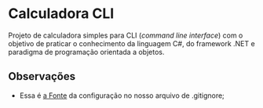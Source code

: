 # Calculadora CLI

Projeto de calculadora simples para CLI (*command line interface*) com o objetivo de praticar o conhecimento da linguagem C#, do framework .NET e paradigma de programação orientada a objetos.

## Observações

- Essa é [a Fonte][1] da configuração no nosso arquivo de .gitignore;

[1]: https://gist.github.com/takekazuomi/10955889
